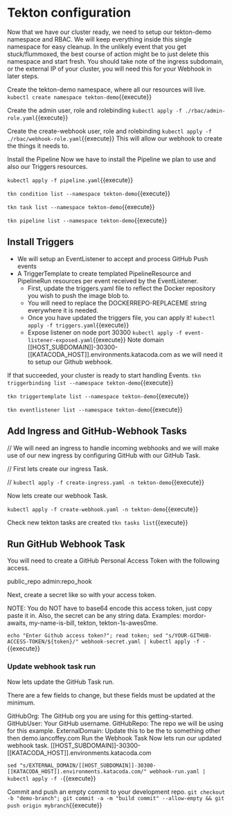 
# Tekton configuration
Now that we have our cluster ready, we need to setup our tekton-demo namespace and RBAC. We will keep everything inside this single namespace for easy cleanup. In the unlikely event that you get stuck/flummoxed, the best course of action might be to just delete this namespace and start fresh. You should take note of the ingress subdomain, or the external IP of your cluster, you will need this for your Webhook in later steps.

Create the tekton-demo namespace, where all our resources will live.
`kubectl create namespace tekton-demo`{{execute}}

Create the admin user, role and rolebinding
`kubectl apply -f ./rbac/admin-role.yaml`{{execute}}

Create the create-webhook user, role and rolebinding
`kubectl apply -f ./rbac/webhook-role.yaml`{{execute}}
This will allow our webhook to create the things it needs to.

Install the Pipeline
Now we have to install the Pipeline we plan to use and also our Triggers resources.

`kubectl apply -f pipeline.yaml`{{execute}}

`tkn condition list --namespace tekton-demo`{{execute}}

`tkn task list --namespace tekton-demo`{{execute}}

`tkn pipeline list --namespace tekton-demo`{{execute}}

## Install Triggers

- We will setup an EventListener to accept and process GitHub Push events
- A TriggerTemplate to create templated PipelineResource and PipelineRun resources per event received by the EventListener.
  - First, update the triggers.yaml file to reflect the Docker repository you wish to push the image blob to.
  - You will need to replace the DOCKERREPO-REPLACEME string everywhere it is needed.
  - Once you have updated the triggers file, you can apply it!
    `kubectl apply -f triggers.yaml`{{execute}}
  - Expose listener on node port 30300
    `kubectl apply -f event-listener-exposed.yaml`{{execute}}
    Note domain [[HOST_SUBDOMAIN]]-30300-[[KATACODA_HOST]].environments.katacoda.com as we will need it to setup our Github webhook.

If that succeeded, your cluster is ready to start handling Events.
`tkn triggerbinding list --namespace tekton-demo`{{execute}}

`tkn triggertemplate list --namespace tekton-demo`{{execute}}

`tkn eventlistener list --namespace tekton-demo`{{execute}}


## Add Ingress and GitHub-Webhook Tasks
// We will need an ingress to handle incoming webhooks and we will make use of our new ingress by configuring GitHub with our GitHub Task.

// First lets create our ingress Task.

// `kubectl apply -f create-ingress.yaml -n tekton-demo`{{execute}}

Now lets create our webhook Task.

`kubectl apply -f create-webhook.yaml -n tekton-demo`{{execute}}

Check new tekton tasks are created
`tkn tasks list`{{execute}}


<!-- ## Run Ingress Task
### Update the Ingress TaskRun
Note: If you are running on GKE, the default Ingress will not work. Instead, follow the instructions to use an Nginx Ingress here

Lets first update the TaskRun to make any needed changes

Edit the ingress-run.yaml file to adjust the settings.

At the minimum, you will need to update the ExternalDomain field to match your own DNS name.

Run the Ingress Task
When you are ready, run the ingress Task.

`kubectl apply -f ingress-run.yaml` -->


## Run GitHub Webhook Task
You will need to create a GitHub Personal Access Token with the following access.

public_repo
admin:repo_hook

Next, create a secret like so with your access token.

NOTE: You do NOT have to base64 encode this access token, just copy paste it in. Also, the secret can be any string data. Examples: mordor-awaits, my-name-is-bill, tekton, tekton-1s-awes0me.

`echo "Enter Github access token?"; read token; sed "s/YOUR-GITHUB-ACCESS-TOKEN/${token}/" webhook-secret.yaml | kubectl apply -f -`{{execute}}


### Update webhook task run
Now lets update the GitHub Task run.

There are a few fields to change, but these fields must be updated at the minimum.

GitHubOrg: The GitHub org you are using for this getting-started.
GitHubUser: Your GitHub username.
GitHubRepo: The repo we will be using for this example.
ExternalDomain: Update this to be the to something other then demo.iancoffey.com
Run the Webhook Task
Now lets run our updated webhook task.
[[HOST_SUBDOMAIN]]-30300-[[KATACODA_HOST]].environments.katacoda.com

`sed "s/EXTERNAL_DOMAIN/[[HOST_SUBDOMAIN]]-30300-[[KATACODA_HOST]].environments.katacoda.com/" webhook-run.yaml | kubectl apply -f -`{{execute}}

Commit and push an empty commit to your development repo.
`git checkout -b "demo-branch"; git commit -a -m "build commit" --allow-empty && git push origin mybranch`{{execute}}